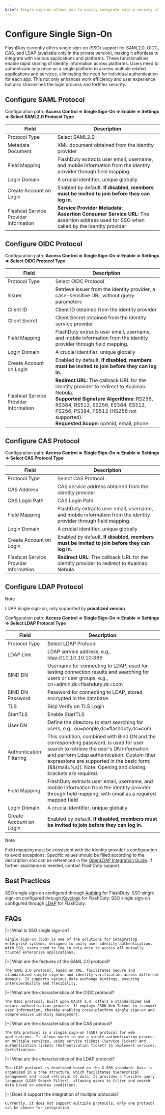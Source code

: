 ```yaml
---
brief: Single sign-on allows you to easily integrate into a variety of different applications and platforms, allowing you to log in once and access multiple associated applications and services
---
```


# Configure Single Sign-On

FlashDuty currently offers single sign-on (SSO) support for SAML2.0, OIDC, CAS, and LDAP (available only in the private version), making it effortless to integrate with various applications and platforms. These functionalities enable rapid sharing of identity information across platforms. Users need to authenticate only once on a single platform to access multiple related applications and services, eliminating the need for individual authentication for each app. This not only enhances work efficiency and user experience but also streamlines the login process and fortifies security.

## Configure SAML Protocol
Configuration path: **Access Control => Single Sign-On => Enable => Settings => Select SAML2.0 Protocol Type**

|Field|Description|
|----|----|
|Protocol Type|Select SAML2.0|
|Metadata Document|XML document obtained from the identity provider|
|Field Mapping|FlashDuty extracts user email, username, and mobile information from the identity provider through field mapping.|
|Login Domain|A crucial identifier, unique globally|
|Create Account on Login|Enabled by default. **If disabled, members must be invited to join before they can log in.**|
|Flashcat Service Provider Information|**Service Provider Metadata:**<br>**Assertion Consumer Service URL:** The assertion address used for SSO when called by the identity provider|

## Configure OIDC Protocol
Configuration path: **Access Control => Single Sign-On => Enable => Settings => Select OIDC Protocol Type**

|Field|Description|
|----|----|
|Protocol Type|Select OIDC Protocol|
|Issuer|Retrieve Issuer from the identity provider, a case-sensitive URL without query parameters|
|Client ID|Client ID obtained from the identity provider|
|Client Secret|Client Secret obtained from the identity service provider|
|Field Mapping|FlashDuty extracts user email, username, and mobile information from the identity provider through field mapping.|
|Login Domain|A crucial identifier, unique globally|
|Create Account on Login|Enabled by default. **If disabled, members must be invited to join before they can log in.**|
|Flashcat Service Provider Information|**Redirect URL:** The callback URL for the identity provider to redirect to Kuaimao Nebula.<br>**Supported Signature Algorithms:** RS256, RS384, RS512, ES256, ES384, ES512, PS256, PS384, PS512 (HS256 not supported).<br>**Requested Scope:** openid, email, phone |

## Configure CAS Protocol
Configuration path: **Access Control => Single Sign-On => Enable => Settings => Select CAS Protocol Type**

|Field|Description|
|----|----|
|Protocol Type|Select CAS Protocol|
|CAS Address|CAS service address obtained from the identity provider|
|CAS Login Path|CAS Login Path|
|Field Mapping|FlashDuty extracts user email, username, and mobile information from the identity provider through field mapping.|
|Login Domain|A crucial identifier, unique globally|
|Create Account on Login|Enabled by default. **If disabled, members must be invited to join before they can log in.**|
|Flashcat Service Provider Information|**Redirect URL:** The callback URL for the identity provider to redirect to Kuaimao Nebula

## Configure LDAP Protocol
> [!NOTE]
> LDAP Single sign-on, only supported by **privatized version**

Configuration path: **Access Control => Single Sign-On => Enable => Settings => Select LDAP Protocol Type**

|Field|Description|
|----|----|
|Protocol Type|Select LDAP Protocol|
|LDAP Link|LDAP service address, e.g., ldap://10.10.10.10:389 |
|BIND DN|Username for connecting to LDAP, used for testing connection results and searching for users or user groups, e.g., cn=admin,dc=flashduty,dc=com |
|BIND DN Password|Password for connecting to LDAP, stored encrypted in the database.|
|TLS|Skip Verify on TLS Login|
|StartTLS|Enable StartTLS|
|User DN|Define the directory to start searching for users, e.g., ou=people,dc=flashduty,dc=com|
|Authentication Filtering|This condition, combined with Bind DN and the corresponding password, is used for user search to retrieve the user's DN information and perform Ldap authentication. Custom filter expressions are supported in the basic form: (&&(mail=%s)). Note: Opening and closing brackets are required.|
|Field Mapping|FlashDuty extracts user email, username, and mobile information from the identity provider through field mapping, with email as a required mapped field|
|Login Domain|A crucial identifier, unique globally|
|Create Account on Login|Enabled by default. **If disabled, members must be invited to join before they can log in.**|

> [!NOTE]
> Field mapping must be consistent with the identity provider's configuration to avoid exceptions. Specific values should be filled according to the description and can be referenced in the [OpenLDAP Integration Guide](https://docs.flashcat.cloud/zh/flashduty/openldap-integration-guide). If further assistance is needed, contact FlashDuty support.

## Best Practices

SSO single sign-on configured through [Authing](/quick_start/introduction) for FlashDuty.
SSO single sign-on configured through [Keycloak](/quick_start/introduction) for FlashDuty.
SSO single sign-on configured through [LDAP](/quick_start/introduction) for FlashDuty.

## FAQs

|+| What is SSO single sign-on?

    Single sign-on (SSO) is one of the solutions for integrating enterprise systems, designed to unify user identity authentication. With SSO, users need to log in only once to access all mutually trusted enterprise applications.

|+| What are the features of the SAML 2.0 protocol?

    The SAML 2.0 protocol, based on XML, facilitates secure and standardized single sign-on and identity verification across different domains. It supports various data exchange bindings, ensuring interoperability and flexibility.

|+| What are the characteristics of the OIDC protocol?

    The OIDC protocol, built upon OAuth 2.0, offers a standardized and secure authentication process. It employs JSON Web Tokens to transmit user information, thereby enabling cross-platform single sign-on and comprehensive identity management.

|+| What are the characteristics of the CAS protocol?

    The CAS protocol is a single sign-on (SSO) protocol for web applications. It allows users to use a single authentication process on multiple services, using service tickets (Service Ticket) and authentication tickets (Authentication Ticket) to implement services. Certification.

|+| What are the characteristics of the LDAP protocol?

    The LDAP protocol is developed based on the X.500 standard. Data is organized in a tree structure, which facilitates hierarchical management and rapid retrieval of data. It provides a flexible query language (LDAP Search Filter), allowing users to filter and search data based on complex conditions.

|+| Does it support the integration of multiple protocols?

    Currently, it does not support multiple protocols; only one protocol can be chosen for integration